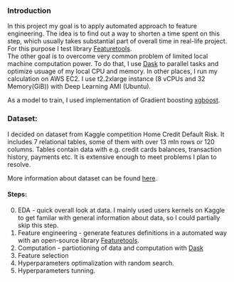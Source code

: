 ### Introduction
In this project my goal is to apply automated approach to feature engineering. The idea is to find out a way to shorten a time spent on this step, which usually takes substantial part of overall time in real-life project. For this purpose I test library [Featuretools](https://www.featuretools.com/).      
The other goal is to overcome very common problem of limited local machine computation power. To do that, I use [Dask](http://dask.pydata.org/en/latest/docs.html) to parallel tasks and optimize usuage of my local CPU and memory. In other places, I run my calculation on AWS EC2. I use t2.2xlarge instance (8 vCPUs and 32 Memory(GiB)) with Deep Learning AMI (Ubuntu). 

As a model to train, I used implementation of Gradient boosting [xgboost](https://xgboost.readthedocs.io/en/latest/index.html).

### Dataset:
I decided on dataset from Kaggle competition Home Credit Default Risk. 
It includes 7 relational tables, some of them with over 13 mln rows or 120 columns. Tables contain data with e.g. credit cards balances, transaction history, payments etc. It is extensive enough to meet problems I plan to resolve.

More information about dataset can be found [here](https://www.kaggle.com/c/home-credit-default-risk). 

#### Steps:
0. EDA - quick overall look at data. I mainly used users kernels on Kaggle to get familar with general information about data, so I could partially skip this step.
1. Feature engineering - generate features definitions in a automated way with an open-source library [Featuretools](https://www.featuretools.com/). 
2. Computation - partiotioning of data and computation with [Dask](http://dask.pydata.org/en/latest/docs.html)
3. Feature selection
4. Hyperparameters optimalization with random search.
5. Hyperparameters tunning.

